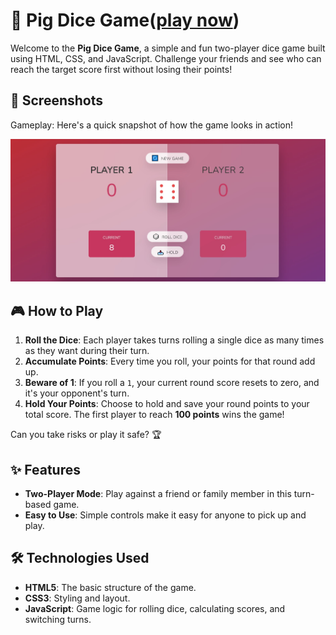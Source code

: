 # 🐷 Pig Dice Game([play now](https://yuvrajrawat14.github.io/PigGame/))

Welcome to the **Pig Dice Game**, a simple and fun two-player dice game built using HTML, CSS, and JavaScript. Challenge your friends and see who can reach the target score first without losing their points!

## 📸 Screenshots

Gameplay: Here's a quick snapshot of how the game looks in action!

![Pig Game Screenshot](screenshot.jpg)

## 🎮 How to Play

1. **Roll the Dice**: Each player takes turns rolling a single dice as many times as they want during their turn.
2. **Accumulate Points**: Every time you roll, your points for that round add up.
3. **Beware of 1**: If you roll a `1`, your current round score resets to zero, and it's your opponent's turn.
4. **Hold Your Points**: Choose to hold and save your round points to your total score. The first player to reach **100 points** wins the game!

Can you take risks or play it safe? 🏆

## ✨ Features

- **Two-Player Mode**: Play against a friend or family member in this turn-based game.
- **Easy to Use**: Simple controls make it easy for anyone to pick up and play.

## 🛠️ Technologies Used

- **HTML5**: The basic structure of the game.
- **CSS3**: Styling and layout.
- **JavaScript**: Game logic for rolling dice, calculating scores, and switching turns.
